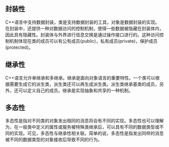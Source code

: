 ## 封装性
C++语言中支持数据封装，类是支持数据封装的工具，对象是数据封装的实现。在封装中，还提供一种对数据访问的控制机制，使得一些数据被隐藏在封装体内，因此具有隐藏性。封装体与外界进行信息交换是通过操作接口进行的。这种访问控制机制体现在类的成员可以有公有成员(public)，私有成员(private)，保护成员(protected)。

## 继承性
C++语言允许单继承和多继承。继承是面向对象语言的重要特性。一个类可以根据需要生成它的派生类，派生类还可以再生成派生类。派生类继承基类的成员，另外，还可以定义自己的成员。继承是实现抽象和共享的一种机制。

## 多态性
多态性是指对不同类的对象发出相同的消息将会有不同的实现。多态性也可以理解为，在一般类中定义的属性或服务被特殊类继承后，可以具有不同的数据类型或不同的实现。可见，多态性与继承性相关联。简单的说，多态性是指发出同样的消息被不同的数据类型的对象接收后导致不同的行为。